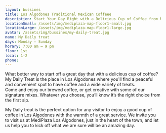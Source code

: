 ```yaml
---
layout: bussines
title: Los Algodones Traditional Mexican Coffeee
description: Start Your Day Right with a Delicious Cup of Coffee from My Daily Treat in MediPlaza Los Algodones. Come Experience Our Special Mexican Blends Today!
locationSmall: /assets/img/mediplaza-map-floor1-small.jpg
locationLarge: /assets/img/mediplaza-map-floor1-large.jpg
avatar: /assets/img/bussines/my-daily-treat.jpg
name: My Daily treat
days: Monday – Sunday
horary: 7:00 am – 9 pm
floor: 1st
local: 1-2
phone: 
---
```

What better way to start off a great day that with a delicious cup of coffee? My Daily Treat is the place in Los Algodones where you'll find a peaceful and convenient spot to have coffee and a wide variety of treats.  
Come and enjoy our brewed coffee, or get creative with some of our signature mixes. Whatever you choose, you’ll know it’s the right choice from the first sip.

My Daily treat is the perfect option for any visitor to enjoy a good cup of coffee in Los Algodones with the warmth of a great service. We invite you to visit us at MediPlaza Los Algodones, just in the heart of the town, and let us help you to kick off what we are sure will be an amazing day.